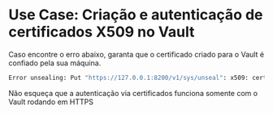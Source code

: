 # Use Case: Criação e autenticação de certificados X509 no Vault


Caso encontre o erro abaixo, garanta que o certificado criado para o Vault é confiado pela sua máquina.

```bash
Error unsealing: Put "https://127.0.0.1:8200/v1/sys/unseal": x509: certificate signed by unknown authority
```

Não esqueça que a autenticação via certificados funciona somente com o Vault rodando em HTTPS